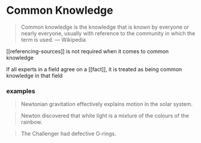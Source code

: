 # Common Knowledge

> Common knowledge is the knowledge that is known by everyone or nearly everyone, usually with reference to the community in which the term is used. &mdash; Wikipedia

[[referencing-sources]] is not required when it comes to common knowledge

If all experts in a field agree on a [[fact]], it is treated as being common knowledge in that field

### examples

> Newtonian gravitation effectively explains motion in the solar system.

> Newton discovered that white light is a mixture of the colours of the rainbow.

> The Challenger had defective O-rings.
